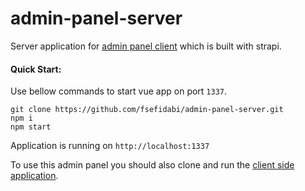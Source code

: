 # admin-panel-server

Server application for [admin panel client](https://github.com/fsefidabi/admin-panel-client.git) which is built with strapi.

#### Quick Start:

Use bellow commands to start vue app on port `1337`.
```
git clone https://github.com/fsefidabi/admin-panel-server.git
npm i
npm start
```

Application is running on `http://localhost:1337`

To use this admin panel you should also clone and run the [client side application](https://github.com/fsefidabi/admin-panel-client.git).
